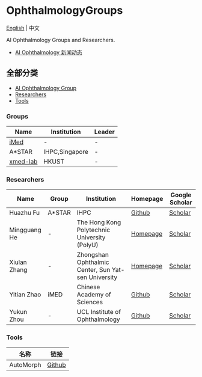 # OphthalmologyGroups
[English](README.md) | 中文

AI Ophthalmology Groups and Researchers.

- [AI Ophthalmology 新闻动态](https://github.com/AIEyeSystem/AIOphthalmologyNews)

## 全部分类
- [AI Ophthalmology Group](#Groups)
- [Researchers](#Researchers)
- [Tools](#Tools)

### Groups
| Name | Institution |Leader |
| ---- |  --- | --- |
|[iMed](https://imed.nimte.ac.cn/)|-|-|
|A*STAR|IHPC,Singapore|-|-|
|[xmed-lab](https://github.com/xmed-lab)|HKUST|-|-|

### Researchers
| Name | Group | Institution | Homepage |Google Scholar|
| ---- | --- | --- | --- | --- |
|Huazhu Fu| A*STAR |IHPC|[Github](https://hzfu.github.io/)|[Scholar](https://scholar.google.com/citations?user=jCvUBYMAAAAJ)|
|Mingguang He|-|The Hong Kong Polytechnic University (PolyU)|[Homepage](https://www.polyu.edu.hk/so/people/academic-staff/mingguang-he/)|[Scholar](https://scholar.google.com.au/citations?user=uVVC9F8AAAAJ)|
|Xiulan Zhang|-|Zhongshan Ophthalmic Center, Sun Yat-sen University  |[Homepage](https://www.gzzoc.com/node/3211)|[Scholar](https://scholar.google.com/citations?user=H1d_mNkAAAAJ)|
|Yitian Zhao|iMED |Chinese Academy of Sciences|[Github](https://ytianzhao.github.io/)|[Scholar](https://scholar.google.com/citations?user=8mULu94AAAAJ)|
|Yukun Zhou|-|UCL Institute of Ophthalmology|[Github](https://rmaphoh.github.io/)|[Scholar](https://scholar.google.com/citations?hl=zh-CN&user=ALDx-VUAAAAJ)|

### Tools
| 名称 | 链接 | 
| ---- |  --- |
|AutoMorph|[Github](https://github.com/rmaphoh/AutoMorph)|

